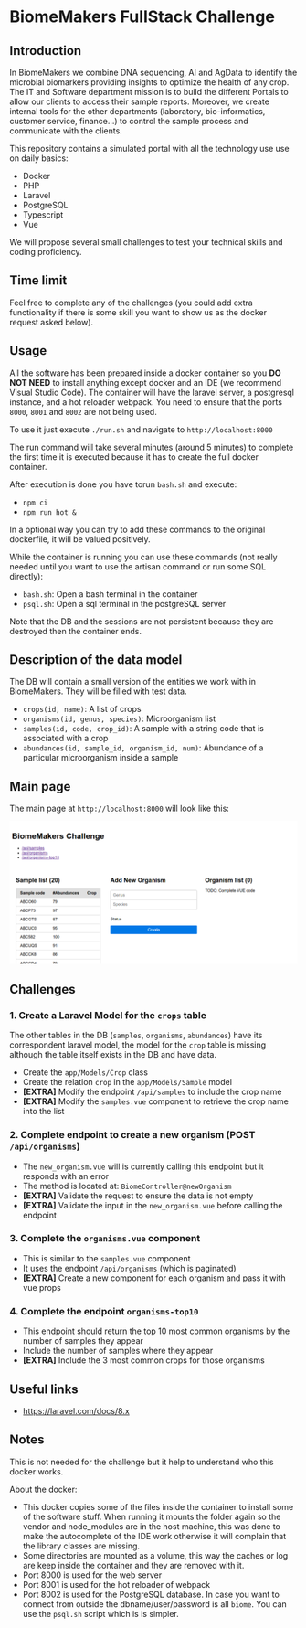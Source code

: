 
# BiomeMakers FullStack Challenge

## Introduction

In BiomeMakers we combine DNA sequencing, AI and AgData to identify
the microbial biomarkers providing insights to optimize the health of any crop.
The IT and Software department mission is to build the different Portals
to allow our clients to access their sample reports.
Moreover, we create internal tools for the other departments
(laboratory, bio-informatics, customer service, finance...)
to control the sample process and communicate with the clients. 

This repository contains a simulated portal with all the technology use
use on daily basics:
* Docker
* PHP
* Laravel
* PostgreSQL
* Typescript
* Vue

We will propose several small challenges to test your technical skills
and coding proficiency.

## Time limit

Feel free to complete any of the challenges
(you could add extra functionality if there is some skill you want to show us as the docker request asked below).

## Usage

All the software has been prepared inside a docker container so you 
**DO NOT NEED** to install anything except docker
and an IDE (we recommend Visual Studio Code).
The container will have the laravel server, a postgresql instance,
and a hot reloader webpack.
You need to ensure that the ports `8000`, `8001` and `8002`
are not being used.

To use it just execute `./run.sh` and navigate to `http://localhost:8000`

The run command will take several minutes (around 5 minutes) to complete the first time
it is executed because it has to create the full docker container. 

After execution is done you have torun `bash.sh` and execute:
* `npm ci`
* `npm run hot &`

In a optional way you can try to add these commands to the original dockerfile, it will be valued positively.

While the container is running you can use these commands
(not really needed until you want to use the artisan command
or run some SQL directly):
* `bash.sh`: Open a bash terminal in the container
* `psql.sh`: Open a sql terminal in the postgreSQL server

Note that the DB and the sessions are not persistent because they
are destroyed then the container ends.

## Description of the data model

The DB will contain a small version of the entities we work with in BiomeMakers.
They will be filled with test data.

* `crops(id, name)`: A list of crops
* `organisms(id, genus, species)`: Microorganism list
* `samples(id, code, crop_id)`:
A sample with a string code that is associated with a crop
* `abundances(id, sample_id, organism_id, num)`:
Abundance of a particular microorganism inside a sample

## Main page

The main page at `http://localhost:8000` will look like this:

![Main page](./doc/screenshot01.png)


## Challenges

### 1. Create a Laravel Model for the `crops` table

The other tables in the DB (`samples`, `organisms`, `abundances`)
have its correspondent laravel model, the model for the `crop`
table is missing although the table itself exists in the DB and have data.

* Create the `app/Models/Crop` class
* Create the relation `crop` in the `app/Models/Sample` model
* **[EXTRA]** Modify the endpoint `/api/samples` to include the crop name
* **[EXTRA]** Modify the `samples.vue` component to retrieve the crop name into the list


### 2. Complete endpoint to create a new organism (POST `/api/organisms`)

* The `new_organism.vue` will is currently calling this endpoint but it responds with an error
* The method is located at: `BiomeController@newOrganism`
* **[EXTRA]** Validate the request to ensure the data is not empty
* **[EXTRA]** Validate the input in the `new_organism.vue` before calling the endpoint

### 3. Complete the `organisms.vue` component

* This is similar to the `samples.vue` component
* It uses the endpoint `/api/organisms` (which is paginated)
* **[EXTRA]** Create a new component for each organism and pass it with vue props

### 4. Complete the endpoint `organisms-top10`

* This endpoint should return the top 10 most common organisms 
by the number of samples they appear
* Include the number of samples where they appear
* **[EXTRA]** Include the 3 most common crops for those organisms


## Useful links

* https://laravel.com/docs/8.x


## Notes 

This is not needed for the challenge
but it help to understand who this docker works.

About the docker:
* This docker copies some of the files inside the container
to install some of the software stuff.
When running it mounts the folder again so the vendor and
node_modules are in the host machine,
this was done to make the autocomplete of the IDE work
otherwise it will complain that the library classes are missing.
* Some directories are mounted as a volume,
this way the caches or log are keep inside the container
and they are removed with it.
* Port 8000 is used for the web server
* Port 8001 is used for the hot reloader of webpack
* Port 8002 is used for the PostgreSQL database.
In case you want to connect from outside the dbname/user/password is all `biome`. You can use the `psql.sh` script which is is simpler.
